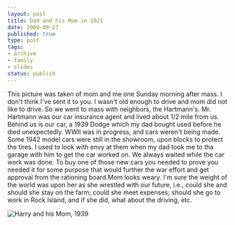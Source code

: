 ```yaml
---
layout: post
title: Dad and his Mom in 1921
date: 2009-09-27
published: true
type: post
tags:
- archive
- family
- slides
status: publish
---
```

This picture was taken of mom and me one Sunday morning after mass.   I don't think I've sent it to you.  I wasn't old enough to drive and mom did not like to drive.  So we went to mass with neighbors, the Hartmann's.  Mr. Hartmann was our car insurance agent and lived about 1/2 mile from us.  Behind us is our car, a 1939 Dodge which my dad bought used before he died unexpectedly.  WWII was in progress, and cars weren't being made.  Some 1942 model cars were still in the showroom, upon blocks to protect the tires.  I used to look with envy at them when my dad took me to tha garage with him to get the car worked on.   We always waited while the car work was done.  To buy one of those new cars you needed to prove you needed it for some purpose that would further the war effort and get approval from the rationing board.Mom looks weary.  I'm sure the weight of the world was upon her as she wrestled with our future, i.e., could she and should she stay on the farm; could she meet expenses; should she go to work in Rock Island, and if she did, what about the driving, etc.

![Harry and his Mom, 1939](http://media.eick.us/media/photographs/2009/2009-09-07/harry-and-mom-1930.jpg)
